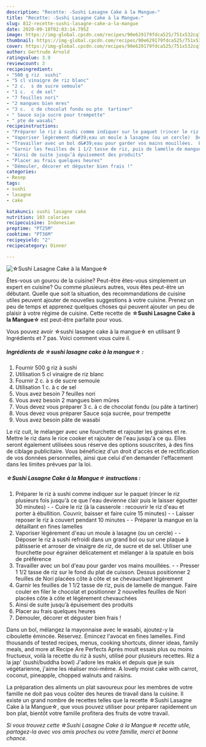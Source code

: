 ```yaml
---
description: "Recette: ☆Sushi Lasagne Cake à la Mangue☆"
title: "Recette: ☆Sushi Lasagne Cake à la Mangue☆"
slug: 812-recette-sushi-lasagne-cake-a-la-mangue
date: 2020-09-18T02:03:14.795Z
image: https://img-global.cpcdn.com/recipes/90e629179fdca525/751x532cq70/☆sushi-lasagne-cake-a-la-mangue☆-photo-principale-de-la-recette.jpg
thumbnail: https://img-global.cpcdn.com/recipes/90e629179fdca525/751x532cq70/☆sushi-lasagne-cake-a-la-mangue☆-photo-principale-de-la-recette.jpg
cover: https://img-global.cpcdn.com/recipes/90e629179fdca525/751x532cq70/☆sushi-lasagne-cake-a-la-mangue☆-photo-principale-de-la-recette.jpg
author: Gertrude Arnold
ratingvalue: 3.9
reviewcount: 3
recipeingredient:
- "500 g riz  sushi"
- "5 cl vinaigre de riz blanc"
- "2 c.  s de sucre semoule"
- "1 c.  c de sel"
- "7 feuilles nori"
- "2 mangues bien mres"
- "3 c.  c de chocolat fondu ou pte  tartiner"
- " Sauce soja sucre pour trempette"
- " pte de wasabi"
recipeinstructions:
- "Préparer le riz à sushi comme indiquer sur le paquet (rincer le riz plusieurs fois jusqu&#39;à ce que l&#39;eau devienne clair puis le laisser égoutter 30 minutes)   Cuire le riz (à la casserole : recouvrir le riz d&#39;eau et porter à ébullition. Couvrir, baisser et faire cuire 15 minutes)  Laisser reposer le riz à couvert pendant 10 minutes  Préparer la mangue en la détaillant en fines lamelles"
- "Vaporiser légèrement d&#39;eau un moule à lasagne (ou un cercle)  Déposer le riz à sushi refroidi dans un grand bol ou sur une plaque à pâtisserie et arroser de vinaigre de riz, de sucre et de sel. Utiliser une fourchette pour égrainer délicatement et mélanger à la spatule en bois de préférence"
- "Travailler avec un bol d&#39;eau pour garder vos mains mouillées.  Presser 1 1/2 tasse de riz sur le fond du plat de cuisson. Dessus positionner 2 feuilles de Nori placées côte à côte et se chevauchant légèrement"
- "Garnir les feuilles de 1 1/2 tasse de riz, puis de lamelle de mangue. Faire couler en filer le chocolat et positionner 2 nouvelles feuilles de Nori placées côte à côte et légèrement chevauchées"
- "Ainsi de suite jusqu’à épuisement des produits"
- "Placer au frais quelques heures"
- "Démouler, décorer et déguster bien frais !"
categories:
- Resep
tags:
- sushi
- lasagne
- cake

katakunci: sushi lasagne cake 
nutrition: 103 calories
recipecuisine: Indonesian
preptime: "PT25M"
cooktime: "PT36M"
recipeyield: "2"
recipecategory: Dinner

---
```



![☆Sushi Lasagne Cake à la Mangue☆](https://img-global.cpcdn.com/recipes/90e629179fdca525/751x532cq70/☆sushi-lasagne-cake-a-la-mangue☆-photo-principale-de-la-recette.jpg)

Êtes-vous un gourou de la cuisine? Peut-être êtes-vous simplement un expert en cuisine? Ou comme plusieurs autres, vous êtes peut-être un débutant. Quelle que soit la situation, des recommandations de cuisine utiles peuvent ajouter de nouvelles suggestions à votre cuisine. Prenez un peu de temps et apprenez quelques choses qui peuvent ajouter un peu de plaisir à votre régime de cuisine. Cette recette de <strong> ☆Sushi Lasagne Cake à la Mangue☆ </strong> est peut-être parfaite pour vous.

<!--inarticleads1-->

Vous pouvez avoir ☆sushi lasagne cake à la mangue☆ en utilisant 9 Ingrédients et 7 pas. Voici comment vous cuire il.

##### Ingrédients de ☆sushi lasagne cake à la mangue☆ :

1. Fournir 500 g riz à sushi
1. Utilisation 5 cl vinaigre de riz blanc
1. Fournir 2 c. à s de sucre semoule
1. Utilisation 1 c. à c de sel
1. Vous avez besoin 7 feuilles nori
1. Vous avez besoin 2 mangues bien mûres
1. Vous devez vous préparer 3 c. à c de chocolat fondu (ou pâte à tartiner)
1. Vous devez vous préparer  Sauce soja sucrée, pour trempette
1. Vous avez besoin  pâte de wasabi


Le riz cuit, le mélanger avec une fourchette et rajouter les graines et re. Mettre le riz dans le rice cooker et rajouter de l&#39;eau jusqu&#39;à ce qu. Elles seront également utilisées sous réserve des options souscrites, à des fins de ciblage publicitaire. Vous bénéficiez d&#39;un droit d&#39;accès et de rectification de vos données personnelles, ainsi que celui d&#39;en demander l&#39;effacement dans les limites prévues par la loi. 

<!--inarticleads2-->

##### ☆Sushi Lasagne Cake à la Mangue☆ instructions :

1. Préparer le riz à sushi comme indiquer sur le paquet (rincer le riz plusieurs fois jusqu&#39;à ce que l&#39;eau devienne clair puis le laisser égoutter 30 minutes)  -  - Cuire le riz (à la casserole : recouvrir le riz d&#39;eau et porter à ébullition. Couvrir, baisser et faire cuire 15 minutes) -  - Laisser reposer le riz à couvert pendant 10 minutes -  - Préparer la mangue en la détaillant en fines lamelles
1. Vaporiser légèrement d&#39;eau un moule à lasagne (ou un cercle) -  - Déposer le riz à sushi refroidi dans un grand bol ou sur une plaque à pâtisserie et arroser de vinaigre de riz, de sucre et de sel. Utiliser une fourchette pour égrainer délicatement et mélanger à la spatule en bois de préférence
1. Travailler avec un bol d&#39;eau pour garder vos mains mouillées. -  - Presser 1 1/2 tasse de riz sur le fond du plat de cuisson. Dessus positionner 2 feuilles de Nori placées côte à côte et se chevauchant légèrement
1. Garnir les feuilles de 1 1/2 tasse de riz, puis de lamelle de mangue. Faire couler en filer le chocolat et positionner 2 nouvelles feuilles de Nori placées côte à côte et légèrement chevauchées
1. Ainsi de suite jusqu’à épuisement des produits
1. Placer au frais quelques heures
1. Démouler, décorer et déguster bien frais !


Dans un bol, mélangez la mayonnaise avec le wasabi, ajoutez-y la ciboulette émincée. Réservez. Émincez l&#39;avocat en fines lamelles. Find thousands of tested recipes, menus, cooking shortcuts, dinner ideas, family meals, and more at Recipe Are Perfects Après moult essais plus ou moins fructueux, voilà la recette du riz à sushi, utilisé pour plusieurs recettes. Riz a la jap&#39; (sushi/buddha bowl) J&#39;adore les makis et depuis que je suis végétarienne, j&#39;aime les réaliser moi-même. A lovely moist cake with carrot, coconut, pineapple, chopped walnuts and raisins. 

<!--inarticleads1-->

<p>
La préparation des aliments un plat savoureux pour les membres de votre famille ne doit pas vous coûter des heures de travail dans la cuisine. Il existe un grand nombre de recettes telles que la recette ☆Sushi Lasagne Cake à la Mangue☆, que vous pouvez utiliser pour préparer rapidement un bon plat, bientôt votre famille profitera des fruits de votre travail.
</p>

<p>
<i>Si vous trouvez cette ☆Sushi Lasagne Cake à la Mangue☆ recette utile, partagez-la avec vos amis proches ou votre famille, merci et bonne chance.</i>
</p>

